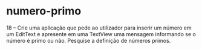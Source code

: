 # numero-primo
18 – Crie uma aplicação que pede ao utilizador para inserir um número em um EditText e apresente em uma TextView uma mensagem informando se o número é primo ou não. Pesquise a definição de números primos.

